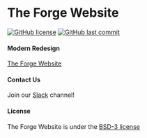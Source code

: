 # The Forge Website

[![GitHub license](https://img.shields.io/github/license/volkb/Web-Systems-Development-Group-6.svg)](https://github.com/volkb/Web-Systems-Development-Group-6/blob/master/LICENSE.txt)
[![GitHub last commit](https://img.shields.io/github/last-commit/volkb/Web-Systems-Development-Group-6.svg)](https://github.com/volkb/Web-Systems-Development-Group-6/commits/master)

#### Modern Redesign
[The Forge Website](https://theforge.rpi.edu/)

#### Contact Us

Join our [Slack](https://rpiforge.slack.com/) channel!

#### License
The Forge Website is under the [BSD-3 license](https://opensource.org/licenses/BSD-3-Clause)
